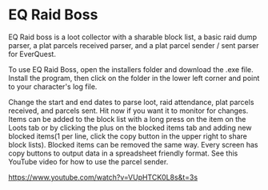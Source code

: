 # EQ Raid Boss

EQ Raid boss is a loot collector with a sharable block list, a basic raid dump parser, a plat parcels received parser, and a plat parcel sender / sent parser for EverQuest.

To use EQ Raid Boss, open the installers folder and download the .exe file.  Install the 
program, then click on the folder in the lower left corner and point to your character's log file.

Change the start and end dates to parse loot, raid attendance, plat parcels received, and parcels sent.  Hit now if you want it to monitor for 
changes.  Items can be added to the block list with a long press on the item on the Loots tab or by clicking the plus on the blocked items tab and adding new blocked items(1 per line, click the copy button in the upper right to share block lists).  Blocked items can be removed the same way.  Every screen has copy buttons to output data in a spreadsheet friendly format.  See this YouTube video for how to use the parcel sender.

https://www.youtube.com/watch?v=VUpHTCK0L8s&t=3s
